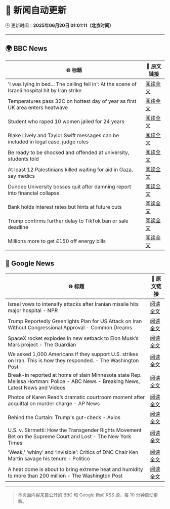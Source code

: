 # 🧠 新闻自动更新

🕒 更新时间：**2025年06月20日 01:01:11（北京时间）**

---

## 🌍 BBC News

| 🌐 标题 | 🔗 原文链接 |
|--------|-------------|
| 'I was lying in bed... The ceiling fell in': At the scene of Israeli hospital hit by Iran strike | [阅读全文](https://www.bbc.com/news/articles/c4gel0dd5y9o) |
| Temperatures pass 32C on hottest day of year as first UK area enters heatwave | [阅读全文](https://www.bbc.com/news/articles/cm2z4rmyl0yo) |
| Student who raped 10 women jailed for 24 years | [阅读全文](https://www.bbc.com/news/articles/c4g8dy38qxjo) |
| Blake Lively and Taylor Swift messages can be included in legal case, judge rules | [阅读全文](https://www.bbc.com/news/articles/c20n6jl83v8o) |
| Be ready to be shocked and offended at university, students told | [阅读全文](https://www.bbc.com/news/articles/c74z8l8vkx3o) |
| At least 12 Palestinians killed waiting for aid in Gaza, say medics | [阅读全文](https://www.bbc.com/news/articles/c0ep17gyzrzo) |
| Dundee University bosses quit after damning report into financial collapse | [阅读全文](https://www.bbc.com/news/articles/cjel3ng04q4o) |
| Bank holds interest rates but hints at future cuts | [阅读全文](https://www.bbc.com/news/articles/c98wyyk475no) |
| Trump confirms further delay to TikTok ban or sale deadline | [阅读全文](https://www.bbc.com/news/articles/cd78xljd71yo) |
| Millions more to get £150 off energy bills | [阅读全文](https://www.bbc.com/news/articles/cx2kym1pvn4o) |

## 📰 Google News

| 🌐 标题 | 🔗 原文链接 |
|--------|-------------|
| Israel vows to intensify attacks after Iranian missile hits major hospital - NPR | [阅读全文](https://news.google.com/rss/articles/CBMif0FVX3lxTFBzZzlLR0pIOTlOcjc1dVNkaEcxWlZRdk80a3VwTFQ3UmFYQ0dmMi0zQ1B0MGh4SDZYVU1KZlVPVHpVWVloV3JQQUtEQTZGNm1fNjlJMWhreFpwRy1uQUFEVlFWSUJhR1lCWkxOY1hobHJLbDFWUG9HZXhET0o1Qjg?oc=5) |
| Trump Reportedly Greenlights Plan for US Attack on Iran Without Congressional Approval - Common Dreams | [阅读全文](https://news.google.com/rss/articles/CBMibEFVX3lxTE9zZ3cwRWxtby16VllrN0Z0cC1WMnZueGlVeU1UNVlreXVpS2NWYmhpNlZsRVY1QngycHp2VVBxc3dPZ3o3Zm1vMzVUSHQ3bjhMclhhUmpFRDBSZXk4a2Z0NjNJRmttSTd6LWdXcA?oc=5) |
| SpaceX rocket explodes in new setback to Elon Musk’s Mars project - The Guardian | [阅读全文](https://news.google.com/rss/articles/CBMiuwFBVV95cUxOZmt2LU1TeTZsT01IN0kxelNHOUEzdEFma05icmQtUEFQTXN3LXhUdGtLb0ZMbXpKNXJtMDMzRHZwLTFLWTdYNFVyZXV0V2o1WjhEcWxvM0tua1cwOGE3OExwY3plMEt4RnVlSklzTC1HNEJEUkdDQlNIOGtOeHdnVFR0N2wxelpuR1hVSXNxTmt2bUFfb3lnM2c2UmRXVHdhVVduMk5rdHI0bmFrR0pHZ2c3ZjhtLWtacEVr?oc=5) |
| We asked 1,000 Americans if they support U.S. strikes on Iran. This is how they responded. - The Washington Post | [阅读全文](https://news.google.com/rss/articles/CBMikwFBVV95cUxPekh3YVpsdFc5WUluVmQ1R3Z4bW1QZjgyWDBGVUhZZjUySmpOUDdTbUsyRWZ3S1R4Ty1oTnh3dnBWVlZ6Q1d0bUFNUVdRT1hVd2ZWMmctYmZadnhNTFJGUGUtNy1MUFJUbTVXaTRsb2VRbk9LUzFiX0Z1TW1vMzdMQnpqRVhHWHNfZi1zeWtLdk0zN3M?oc=5) |
| Break-in reported at home of slain Minnesota state Rep. Melissa Hortman: Police - ABC News - Breaking News, Latest News and Videos | [阅读全文](https://news.google.com/rss/articles/CBMinwFBVV95cUxNSlNtMmpDUC1RUndBcUNUc3hBQVlIdjlVWUpZV3Z3RjRaZzh6aHFkVXdUeW5XUHczY1NGaXB2VHdRMUNfT3dSQTAydGdkQ3ZRSnRVMUQzSllmaGpBTFRybDVwRjY3NjgySWp2ZW1yMnhzd24zbHJjMU92T1Nrd1k5MkRRaUh6X25Xc3UxTVZmUENVNFhqbFRLcnRqc2ZURFXSAaQBQVVfeXFMTS1VVlVzRGNQZC1NVHQ0RVBKZDRVYXNPS2kwbF9mSjM4NHlBSUlwZHJ2V0NMUUZQN2hfdm12QU1felVpWGNhUW94RVdrb0NLb2dkeVUyblZHdVVXMHUxT0lsbUczQklSVkVsNHloMmw0RmhLcllNU0FTUWdEcTNiaWVOWHVvVHAxbm1uNXd1cm9uQ2NjbWhhMThWZGgtcFFZcGVHRE8?oc=5) |
| Photos of Karen Read’s dramatic courtroom moment after acquittal on murder charge - AP News | [阅读全文](https://news.google.com/rss/articles/CBMinAFBVV95cUxNS19lWEp3Q2E1N3NiLUoxclZnQjRackhhcUp5cGM2QnhXMkozMFhkd1N5dkZiTmNwZHJQTDl3WkFRcElzYnJfUTNKWlFqdjRxbkFsYjBTYlpIS3VzMlVXTzdpcVJoejc5RWtReGVaVEJqU0dMTzRFV3cyQ1RRSUs2aG5XeVF0aG1UeHk4NWp0akZpUUhSWXluVExmYnQ?oc=5) |
| Behind the Curtain: Trump's gut-check - Axios | [阅读全文](https://news.google.com/rss/articles/CBMieEFVX3lxTE5kX3VIVW9UaXFrMXRSU2lkeXItOTdnTlVOZ00wcGd2ZEw1azd0VnprYzNndVJDZFBtWXA3NHNFbG5vUk8tUy0ySmd4VmVYMkdUN0RsOHJ5b1hIM25Cd0d0bEJreWZzcTJsNGxqaE1qb0l4ODg5NThiSA?oc=5) |
| U.S. v. Skrmetti: How the Transgender Rights Movement Bet on the Supreme Court and Lost - The New York Times | [阅读全文](https://news.google.com/rss/articles/CBMilgFBVV95cUxQVGdvb3RGaV9qbG9hMXlrRWxHaE9sZ2RjZXZfNnQwa2NSN2V5OVRFdk1MZ29aSWtmMTJZQ2RqRjVqR0xZbjRpeGUwczN3SjVnN21vdzItZ3NPZWVuM1JxSFAxTXpNYWtMVDRPMWtMT0ZBWW9CaHlvZFJFQV85YVJ6OHo3a0NQenNXWDJZTGtrVFB3NGJxV2c?oc=5) |
| ‘Weak,’ ‘whiny’ and ‘invisible’: Critics of DNC Chair Ken Martin savage his tenure - Politico | [阅读全文](https://news.google.com/rss/articles/CBMiiAFBVV95cUxQZWNEVkpNcGFJakxLbkgtU1IyeG5GRjRsY1hEMkFYSEg5c1BtcjNkRS16THlldzgxa05kMmJ6bnFLcUxyVUIxM1R5TUhfVDFLbmo0NVFOVnZsZk15NVFTaVBHTURWQm5OX0R1T29RRmE5a1U3endwNkVtNFplUjJXVGFRYjRlc1BJ?oc=5) |
| A heat dome is about to bring extreme heat and humidity to more than 200 million - The Washington Post | [阅读全文](https://news.google.com/rss/articles/CBMijwFBVV95cUxPTE9zeHJsNC1hd1pBSnFTa1ZIMU9CUUJKS1NxalZGTGVYTWg1XzhSMjhKNlNObWFwREJRbEZMaFlVaGdnOFFsbjlfb29Wb29HYWJzYmNEb1F5dk5vbkxPLXV6bHd4WlkyUVZrUUV4bFZwNFlVVnlIdFYyT2N2OGdOY1E4dW93dERqdEVrS0psMA?oc=5) |

---
> 本页面内容来自公开的 BBC 和 Google 新闻 RSS 源，每 10 分钟自动更新。